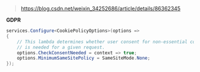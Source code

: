 > https://blog.csdn.net/weixin_34252686/article/details/86362345

**GDPR**

```cs
services.Configure<CookiePolicyOptions>(options =>
{
    // This lambda determines whether user consent for non-essential cookies 
    // is needed for a given request.
    options.CheckConsentNeeded = context => true;
    options.MinimumSameSitePolicy = SameSiteMode.None;
});
```
